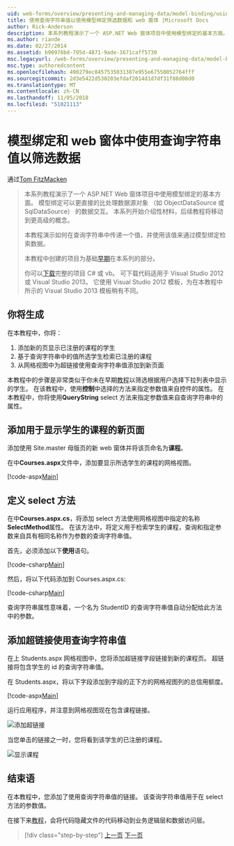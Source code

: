 ```yaml
---
uid: web-forms/overview/presenting-and-managing-data/model-binding/using-query-string-values-to-retrieve-data
title: 使用查询字符串值以使用模型绑定筛选数据和 web 窗体 |Microsoft Docs
author: Rick-Anderson
description: 本系列教程演示了一个 ASP.NET Web 窗体项目中使用模型绑定的基本方面。 模型绑定使数据交互...更多直接-
ms.author: riande
ms.date: 02/27/2014
ms.assetid: b90978bd-795d-4871-9ade-1671caff5730
msc.legacyurl: /web-forms/overview/presenting-and-managing-data/model-binding/using-query-string-values-to-retrieve-data
msc.type: authoredcontent
ms.openlocfilehash: 490279ec8457535031387e955e67550052764fff
ms.sourcegitcommit: 2d3e5422d530203efdaf2014d1d7df31f88d08d0
ms.translationtype: MT
ms.contentlocale: zh-CN
ms.lasthandoff: 11/05/2018
ms.locfileid: "51021113"
---
```

<a name="using-query-string-values-to-filter-data-with-model-binding-and-web-forms"></a>模型绑定和 web 窗体中使用查询字符串值以筛选数据
====================
通过[Tom FitzMacken](https://github.com/tfitzmac)

> 本系列教程演示了一个 ASP.NET Web 窗体项目中使用模型绑定的基本方面。 模型绑定可以更直接的比处理数据源对象 （如 ObjectDataSource 或 SqlDataSource） 的数据交互。 本系列开始介绍性材料，后续教程将移动到更高级的概念。
> 
> 本教程演示如何在查询字符串中传递一个值，并使用该值来通过模型绑定检索数据。
> 
> 本教程中创建的项目为基础[早期](retrieving-data.md)在本系列的部分。
> 
> 你可以[下载](https://go.microsoft.com/fwlink/?LinkId=286116)完整的项目 C# 或 vb。 可下载代码适用于 Visual Studio 2012 或 Visual Studio 2013。 它使用 Visual Studio 2012 模板，为在本教程中所示的 Visual Studio 2013 模板稍有不同。


## <a name="what-youll-build"></a>你将生成

在本教程中，你将：

1. 添加新的页显示已注册的课程的学生
2. 基于查询字符串中的值所选学生检索已注册的课程
3. 从网格视图中为超链接使用查询字符串值添加到新页面

本教程中的步骤是非常类似于你未在早期[教程](sorting-paging-and-filtering-data.md)以筛选根据用户选择下拉列表中显示的学生。 在该教程中，使用**控制**中选择的方法来指定参数值来自控件的属性。 在本教程中，你将使用**QueryString** select 方法来指定参数值来自查询字符串中的属性。

## <a name="add-new-page-for-displaying-a-students-courses"></a>添加用于显示学生的课程的新页面

添加使用 Site.master 母版页的新 web 窗体并将该页命名为**课程**。

在中**Courses.aspx**文件中，添加要显示所选学生的课程的网格视图。

[!code-aspx[Main](using-query-string-values-to-retrieve-data/samples/sample1.aspx)]

## <a name="define-the-select-method"></a>定义 select 方法

在中**Courses.aspx.cs**，将添加 select 方法使用网格视图中指定的名称**SelectMethod**属性。 在该方法中，将定义用于检索学生的课程，查询和指定参数来自具有相同名称作为参数的查询字符串值。

首先，必须添加以下**使用**语句。

[!code-csharp[Main](using-query-string-values-to-retrieve-data/samples/sample2.cs)]

然后，将以下代码添加到 Courses.aspx.cs:

[!code-csharp[Main](using-query-string-values-to-retrieve-data/samples/sample3.cs)]

查询字符串属性意味着，一个名为 StudentID 的查询字符串值自动分配给此方法中的参数。

## <a name="add-hyperlink-with-query-string-value"></a>添加超链接使用查询字符串值

在上 Students.aspx 网格视图中，您将添加超链接字段链接到新的课程页。 超链接将包含学生的 id 的查询字符串值。

在 Students.aspx，将以下字段添加到字段的正下方的网格视图列的总信用额度。

[!code-aspx[Main](using-query-string-values-to-retrieve-data/samples/sample4.aspx?highlight=7-8)]

运行应用程序，并注意到网格视图现在包含课程链接。

![添加超链接](using-query-string-values-to-retrieve-data/_static/image1.png)

当您单击的链接之一时，您将看到该学生的已注册的课程。

![显示课程](using-query-string-values-to-retrieve-data/_static/image2.png)

## <a name="conclusion"></a>结束语

在本教程中，您添加了使用查询字符串值的链接。 该查询字符串值用于在 select 方法的参数值。

在接下来[教程](adding-business-logic-layer.md)，会将代码隐藏文件的代码移动到业务逻辑层和数据访问层。

> [!div class="step-by-step"]
> [上一页](integrating-jquery-ui.md)
> [下一页](adding-business-logic-layer.md)
